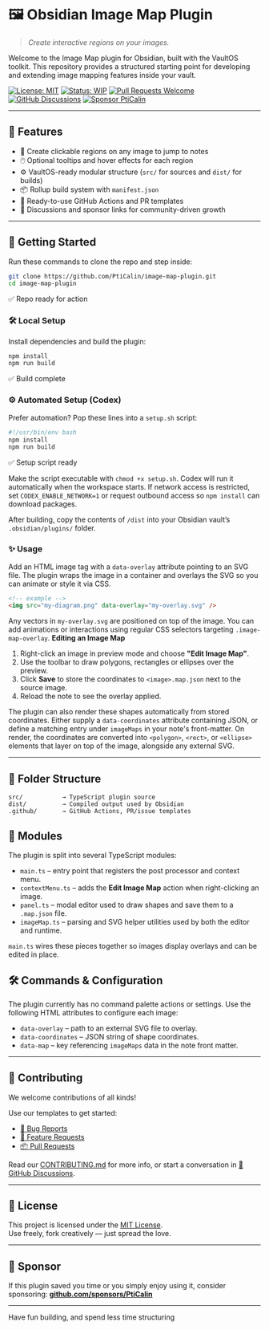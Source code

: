 # 🖼️ Obsidian Image Map Plugin

> _Create interactive regions on your images._

Welcome to the Image Map plugin for Obsidian, built with the VaultOS toolkit.
This repository provides a structured starting point for developing and extending
image mapping features inside your vault.

[![License: MIT](https://img.shields.io/badge/License-MIT-green.svg)](LICENSE)
[![Status: WIP](https://img.shields.io/badge/status-WIP-yellow.svg)](WIP)
[![Pull Requests Welcome](https://img.shields.io/badge/PRs-welcome-brightgreen.svg)](./.github/PULL_REQUEST_TEMPLATE.md)
[![GitHub Discussions](https://img.shields.io/badge/💬-Discussions-blueviolet?logo=github)](https://github.com/PtiCalin/image-map-plugin/discussions)
[![Sponsor PtiCalin](https://img.shields.io/badge/Sponsor-💖-f06292.svg?logo=githubsponsors)](https://github.com/sponsors/PtiCalin)

---

## 🧰 Features

- 🔗 Create clickable regions on any image to jump to notes
- 🖱️ Optional tooltips and hover effects for each region
- ⚙️ VaultOS-ready modular structure (`src/` for sources and `dist/` for builds)
- 📦 Rollup build system with `manifest.json`
- 📁 Ready-to-use GitHub Actions and PR templates
- 💬 Discussions and sponsor links for community-driven growth

---

## 🚀 Getting Started

Run these commands to clone the repo and step inside:

```bash
git clone https://github.com/PtiCalin/image-map-plugin.git
cd image-map-plugin
```
✅ Repo ready for action

### 🛠 Local Setup

Install dependencies and build the plugin:

```bash
npm install
npm run build
```
✅ Build complete

### ⚙️ Automated Setup (Codex)

Prefer automation? Pop these lines into a `setup.sh` script:

```bash
#!/usr/bin/env bash
npm install
npm run build
```
✅ Setup script ready

Make the script executable with `chmod +x setup.sh`. Codex will run it
automatically when the workspace starts. If network access is restricted,
set `CODEX_ENABLE_NETWORK=1` or request outbound access so `npm install` can
download packages.

After building, copy the contents of `/dist` into your Obsidian vault’s `.obsidian/plugins/` folder.

### ✨ Usage

Add an HTML image tag with a `data-overlay` attribute pointing to an SVG file. The plugin wraps the image in a container and overlays the SVG so you can animate or style it via CSS.

```markdown
<!-- example -->
<img src="my-diagram.png" data-overlay="my-overlay.svg" />
```

Any vectors in `my-overlay.svg` are positioned on top of the image. You can add animations or interactions using regular CSS selectors targeting `.image-map-overlay`.
**Editing an Image Map**

1. Right-click an image in preview mode and choose **"Edit Image Map"**.
2. Use the toolbar to draw polygons, rectangles or ellipses over the preview.
3. Click **Save** to store the coordinates to `<image>.map.json` next to the source image.
4. Reload the note to see the overlay applied.

The plugin can also render these shapes automatically from stored coordinates. Either supply a `data-coordinates` attribute containing JSON, or define a matching entry under `imageMaps` in your note's front-matter. On render, the coordinates are converted into `<polygon>`, `<rect>`, or `<ellipse>` elements that layer on top of the image, alongside any external SVG.

---

## 🧱 Folder Structure

```plaintext
src/           → TypeScript plugin source
dist/          → Compiled output used by Obsidian
.github/       → GitHub Actions, PR/issue templates
```
## 🧩 Modules

The plugin is split into several TypeScript modules:
- `main.ts` – entry point that registers the post processor and context menu.
- `contextMenu.ts` – adds the **Edit Image Map** action when right-clicking an image.
- `panel.ts` – modal editor used to draw shapes and save them to a `.map.json` file.
- `imageMap.ts` – parsing and SVG helper utilities used by both the editor and runtime.

`main.ts` wires these pieces together so images display overlays and can be edited in place.

## 🛠 Commands & Configuration

The plugin currently has no command palette actions or settings.
Use the following HTML attributes to configure each image:

- `data-overlay` – path to an external SVG file to overlay.
- `data-coordinates` – JSON string of shape coordinates.
- `data-map` – key referencing `imageMaps` data in the note front matter.



---

## 🤝 Contributing

We welcome contributions of all kinds!

Use our templates to get started:

- [🐛 Bug Reports](../../issues/new?template=bug.yml)
- [🌟 Feature Requests](../../issues/new?template=feature-request.yml)
- [📦 Pull Requests](./.github/PULL_REQUEST_TEMPLATE.md)

Read our [CONTRIBUTING.md](CONTRIBUTING.md) for more info, or start a conversation in [💬 GitHub Discussions](https://github.com/PtiCalin/image-map-plugin/discussions).

---

## 📜 License

This project is licensed under the [MIT License](LICENSE).  
Use freely, fork creatively — just spread the love.

---

## 💌 Sponsor

If this plugin saved you time or you simply enjoy using it, consider sponsoring:
[**github.com/sponsors/PtiCalin**](https://github.com/sponsors/PtiCalin)

---

Have fun building, and spend less time structuring
